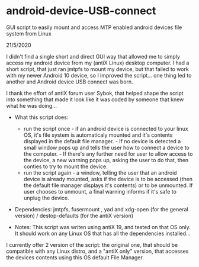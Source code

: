 # android-device-USB-connect

GUI script to easily mount and access MTP enabled android devices file system from Linux

21/5/2020

I didn't find a single short and direct GUI way that allowed me to simply access my android device from my (antiX Linux) desktop computer. I had a short script, that just ran jmtpfs to mount my device, but that failed to work with my newer Android 10 device, so I improved the script... one thing led to another and Android device USB connect was born.

I thank the effort of antiX forum user Sybok, that helped shape the script into something that made it look like it was coded by someone that knew what he was doing...

- What this script does:

    - run the script once - if an android device is connected to your linux OS, it's file system is automaticaly mounted and it's contents displayed in the default file manager.
            - If no device is detected a small window pops up and tells the user how to connect a device to the computer.
            - If there's any further need for user to allow access to the device, a new warning pops up, asking the user to do that, then conties to try to mount the device.
    - run the script again - a window, telling the user that an android device is already mounted, asks if the device is to be accessed (then the default file manager displays it's contents) or to be unmounted. If user chooses to unmount, a final warning informs if it's safe to unplug the device.
 
 * Dependencies:
  jmtpfs, fusermount ,  yad and xdg-open (for the general version) / destop-defaults (for the antiX version)
  
 * Notes:
  This script was writen using antiX 19, and tested on that OS only. It should work on any Linux OS that has all the dependencies installed...
  
  I currently offer 2 version of the script: the original one, that should be compatible with any Linux distro, and a "antiX only" version, that accesses the devices contents using this OS default File Manager.
  
  
 
 
